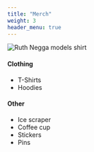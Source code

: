 ```yaml
---
title: "Merch"
weight: 3
header_menu: true
---
```


![Ruth Negga models shirt](images/shirt-ruth-negga.jpg)


#### Clothing
* T-Shirts 
* Hoodies

#### Other
* Ice scraper 
* Coffee cup
* Stickers 
* Pins
